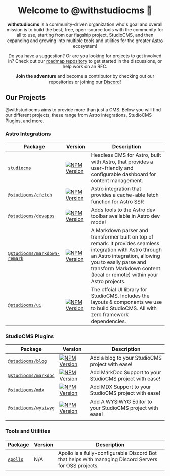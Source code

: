 <h1 align="center"><strong>Welcome to @withstudiocms 👋</strong></h1>
<p align="center">
  <strong>withstudiocms</strong> is a community-driven organization who's goal and overall mission is to build
    the best, free, open-source tools with the community for all to use, starting from our flagship project, StudioCMS,
    and then expanding and growing into multiple tools and utilities for the greater <a href="https://astro.build">Astro</a> ecosystem!
</p>

<p align="center">
  Do you have a suggestion? Or are you looking for projects to get involved in? Check out our <a href="https://github.com/withstudiocms/roadmap">roadmap repository</a> 
  to get started in the discussions, or help work on an RFC.
</p>

<p align="center">
  <strong>Join the adventure</strong> and become a contributor by checking out our repositories
    or joining our <a href="https://chat.studiocms.dev">Discord</a>!
</p>

## Our Projects

@withstudiocms aims to provide more than just a CMS. Below you will find our different projects, these range from Astro integrations, StudioCMS Plugins, and more.

### Astro Integrations

| Package | Version | Description |
| ------- | ------- | ----------- |
| [`studiocms`](https://github.com/withstudiocms/studiocms) | [![NPM Version](https://img.shields.io/npm/v/studiocms?logo=npm)](https://npm.im/studiocms) | Headless CMS for Astro, built with Astro, that provides a user-friendly and configurable dashboard for content management. |
| [`@studiocms/cfetch`](https://github.com/withstudiocms/cfetch) | [![NPM Version](https://img.shields.io/npm/v/@studiocms/cfetch?logo=npm)](https://npm.im/@studiocms/cfetch) | Astro integration that provides a cache-able fetch function for Astro SSR |
| [`@studiocms/devapps`](https://github.com/withstudiocms/studiocms/tree/main/packages/studiocms_devapps) | [![NPM Version](https://img.shields.io/npm/v/@studiocms/devapps?logo=npm)](https://npm.im/@studiocms/devapps) | Adds tools to the Astro dev toolbar available in Astro dev mode! |
| [`@studiocms/markdown-remark`](https://github.com/withstudiocms/markdown-remark) | [![NPM Version](https://img.shields.io/npm/v/@studiocms/markdown-remark?logo=npm)](https://npm.im/@studiocms/markdown-remark) | A Markdown parser and transformer built on top of remark. It provides seamless integration with Astro through an Astro integration, allowing you to easily parse and transform Markdown content (local or remote) within your Astro projects. |
| [`@studiocms/ui`](https://github.com/withstudiocms/ui) | [![NPM Version](https://img.shields.io/npm/v/%40studiocms%2Fui?logo=npm)](https://npm.im/@studiocms/ui) | The offcial UI library for StudioCMS. Includes the layouts & components we use to build StudioCMS. All with zero framework dependencies. |

### StudioCMS Plugins

| Package | Version | Description |
| ------- | ------- | ----------- |
| [`@studiocms/blog`](https://github.com/withstudiocms/studiocms/tree/main/packages/studiocms_blog) | [![NPM Version](https://img.shields.io/npm/v/@studiocms/blog?logo=npm)](https://npm.im/@studiocms/blog) | Add a blog to your StudioCMS project with ease! |
| [`@studiocms/markdoc`](https://github.com/withstudiocms/studiocms/tree/main/packages/studiocms_markdoc) | [![NPM Version](https://img.shields.io/npm/v/@studiocms/markdoc?logo=npm)](https://npm.im/@studiocms/markdoc) | Add MarkDoc Support to your StudioCMS project with ease! |
| [`@studiocms/mdx`](https://github.com/withstudiocms/studiocms/tree/main/packages/studiocms_mdx) | [![NPM Version](https://img.shields.io/npm/v/@studiocms/mdx?logo=npm)](https://npm.im/@studiocms/mdx) | Add MDX Support to your StudioCMS project with ease! |
| [`@studiocms/wysiwyg`](https://github.com/withstudiocms/experiments/tree/main/packages/studiocms_wysiwyg) | [![NPM Version](https://img.shields.io/npm/v/@studiocms/wysiwyg?logo=npm)](https://npm.im/@studiocms/wysiwyg) | Add A WYSIWYG Editor to your StudioCMS project with ease! |
| | | |

### Tools and Utilities

| Package | Version | Description |
| ------- | ------- | ----------- |
| [`Apollo`](https://github.com/withstudiocms/apollo) | N/A | Apollo is a fully-configurable Discord Bot that helps with managing Discord Servers for OSS projects. |
